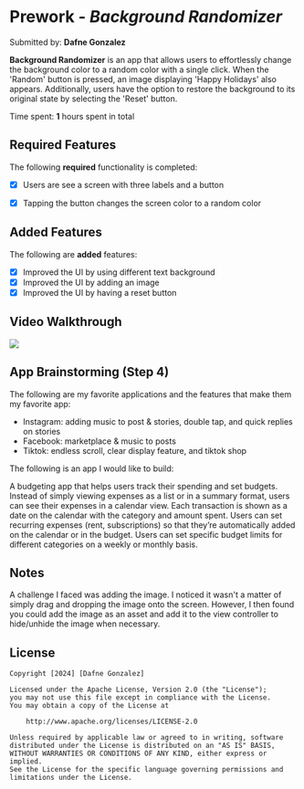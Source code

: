 # Prework - *Background Randomizer*

Submitted by: **Dafne Gonzalez**

**Background Randomizer** is an app that allows users to effortlessly change the background color to a random color with a single click. When the 'Random' button is pressed, an image displaying 'Happy Holidays' also appears. Additionally, users have the option to restore the background to its original state by selecting the 'Reset' button.

Time spent: **1** hours spent in total

## Required Features

The following **required** functionality is completed:

- [x] Users are see a screen with three labels and a button
- [x] Tapping the button changes the screen color to a random color


## Added Features

The following are **added** features:

- [x] Improved the UI by using different text background
- [x] Improved the UI by adding an image
- [x] Improved the UI by having a reset button
 
## Video Walkthrough
<div>
    <a href="https://www.loom.com/share/9fcc912644e849638b9bbbe37df596ae">
      <img style="max-width:300px;" src="https://cdn.loom.com/sessions/thumbnails/9fcc912644e849638b9bbbe37df596ae-1c92edf5cad0e984-full-play.gif">
    </a>
  </div>

## App Brainstorming (Step 4)

The following are my favorite applications and the features that make them my favorite app: 

- Instagram: adding music to post & stories, double tap, and quick replies on stories 
- Facebook: marketplace & music to posts
- Tiktok: endless scroll, clear display feature, and tiktok shop

The following is an app I would like to build: 

A budgeting app that helps users track their spending and set budgets. Instead of simply viewing expenses as a list or in a summary format, users can see their expenses in a calendar view. Each transaction is shown as a date on the calendar with the category and amount spent. Users can set recurring expenses (rent, subscriptions) so that they’re automatically added on the calendar or in the budget. Users can set specific budget limits for different categories on a weekly or monthly basis.

## Notes

A challenge I faced was adding the image. I noticed it wasn't a matter of simply drag and dropping the image onto the screen. However, I then found you could add the image as an asset and add it to the view controller to hide/unhide the image when necessary.

## License

    Copyright [2024] [Dafne Gonzalez]

    Licensed under the Apache License, Version 2.0 (the "License");
    you may not use this file except in compliance with the License.
    You may obtain a copy of the License at

        http://www.apache.org/licenses/LICENSE-2.0

    Unless required by applicable law or agreed to in writing, software
    distributed under the License is distributed on an "AS IS" BASIS,
    WITHOUT WARRANTIES OR CONDITIONS OF ANY KIND, either express or implied.
    See the License for the specific language governing permissions and
    limitations under the License.
